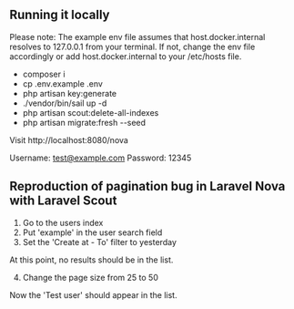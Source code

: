 ## Running it locally

Please note: The example env file assumes that host.docker.internal resolves to 127.0.0.1 from your terminal. If not, change the env file accordingly or add host.docker.internal to your /etc/hosts file.

-   composer i
-   cp .env.example .env
-   php artisan key:generate
-   ./vendor/bin/sail up -d
-   php artisan scout:delete-all-indexes
-   php artisan migrate:fresh --seed

Visit http://localhost:8080/nova

Username: test@example.com
Password: 12345

## Reproduction of pagination bug in Laravel Nova with Laravel Scout

1. Go to the users index
2. Put 'example' in the user search field
3. Set the 'Create at - To' filter to yesterday

At this point, no results should be in the list.

4. Change the page size from 25 to 50

Now the 'Test user' should appear in the list.
